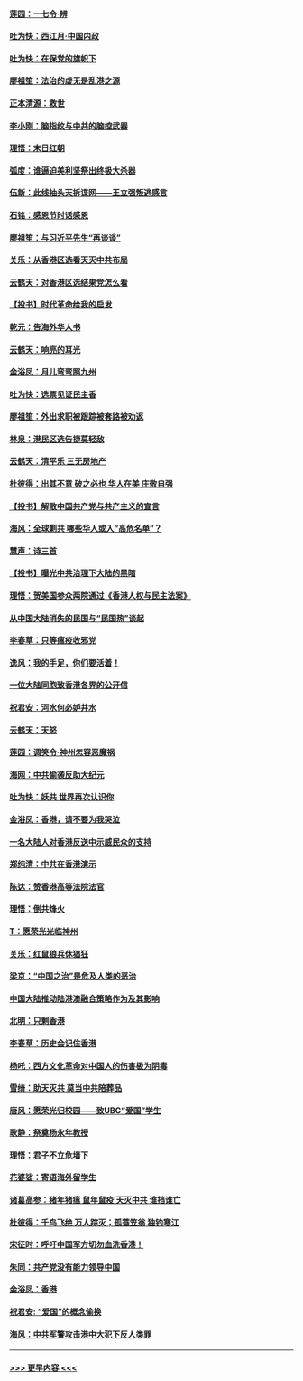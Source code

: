 #### [莲园：一七令‧辨](../pages/nsc993/n11692558.md?t=12011922) 
#### [吐为快：西江月·中国内政](../pages/nsc993/n11692071.md?t=12011922) 
#### [吐为快：在保党的旗帜下](../pages/nsc993/n11691188.md?t=12011922) 
#### [廖祖笙：法治的虚无是乱港之源](../pages/nsc993/n11690605.md?t=12011922) 
#### [正本清源：救世](../pages/nsc993/n11689134.md?t=12011922) 
#### [李小刚：脑指纹与中共的脑控武器](../pages/nsc993/n11688900.md?t=12011922) 
#### [理悟：末日红朝](../pages/nsc993/n11688829.md?t=12011922) 
#### [弧度：谁逼迫美利坚祭出终极大杀器](../pages/nsc993/n11688735.md?t=12011922) 
#### [伍新：此线抽头天拆谍网——王立强叛逃感言](../pages/nsc993/n11687981.md?t=12011922) 
#### [石铭：感恩节时话感恩](../pages/nsc993/n11687568.md?t=12011922) 
#### [廖祖笙：与习近平先生“再谈谈”](../pages/nsc993/n11687005.md?t=12011922) 
#### [关乐：从香港区选看天灭中共布局](../pages/nsc993/n11686647.md?t=12011922) 
#### [云鹤天：对香港区选结果党怎么看](../pages/nsc993/n11686216.md?t=12011922) 
#### [【投书】时代革命给我的启发](../pages/nsc993/n11684287.md?t=12011922) 
#### [乾元：告海外华人书](../pages/nsc993/n11684044.md?t=12011922) 
#### [云鹤天：响亮的耳光](../pages/nsc993/n11684254.md?t=12011922) 
#### [金浴凤：月儿弯弯照九州](../pages/nsc993/n11684231.md?t=12011922) 
#### [吐为快：选票见证民主香](../pages/nsc993/n11684206.md?t=12011922) 
#### [廖祖笙：外出求职被跟踪被套路被劝返](../pages/nsc993/n11683874.md?t=12011922) 
#### [林泉：港民区选告捷莫轻敌](../pages/nsc993/n11683930.md?t=12011922) 
#### [云鹤天：清平乐 三无房地产](../pages/nsc993/n11681521.md?t=12011922) 
#### [杜彼得：出其不意 破之必也 华人在美 庄敬自强](../pages/nsc993/n11679554.md?t=12011922) 
#### [【投书】解散中国共产党与共产主义的宣言](../pages/nsc993/n11679177.md?t=12011922) 
#### [海风：全球剿共 哪些华人或入“高危名单”？](../pages/nsc993/n11678617.md?t=12011922) 
#### [慧声：诗三首](../pages/nsc993/n11678848.md?t=12011922) 
#### [【投书】曝光中共治理下大陆的黑暗](../pages/nsc993/n11678674.md?t=12011922) 
#### [理悟：贺美国参众两院通过《香港人权与民主法案》](../pages/nsc993/n11678104.md?t=12011922) 
#### [从中国大陆消失的民国与“民国热”谈起](../pages/nsc993/n11678075.md?t=12011922) 
#### [李春草：只等瘟疫收邪党](../pages/nsc993/n11677308.md?t=12011922) 
#### [逸风：我的手足，你们要活着！](../pages/nsc993/n11676352.md?t=12011922) 
#### [一位大陆同胞致香港各界的公开信](../pages/nsc993/n11675761.md?t=12011922) 
#### [祝君安：河水何必妒井水](../pages/nsc993/n11675746.md?t=12011922) 
#### [云鹤天：天怒](../pages/nsc993/n11675718.md?t=12011922) 
#### [莲园：调笑令‧神州怎容恶魔祸](../pages/nsc993/n11675648.md?t=12011922) 
#### [海网：中共偷袭反助大纪元](../pages/nsc993/n11673515.md?t=12011922) 
#### [吐为快：妖共 世界再次认识你](../pages/nsc993/n11673506.md?t=12011922) 
#### [金浴凤：香港，请不要为我哭泣](../pages/nsc993/n11673248.md?t=12011922) 
#### [一名大陆人对香港反送中示威民众的支持](../pages/nsc993/n11672615.md?t=12011922) 
#### [郑纯清：中共在香港演示](../pages/nsc993/n11670539.md?t=12011922) 
#### [陈达：赞香港高等法院法官](../pages/nsc993/n11669542.md?t=12011922) 
#### [理悟：倒共烽火](../pages/nsc993/n11668844.md?t=12011922) 
#### [T：愿荣光光临神州](../pages/nsc993/n11668421.md?t=12011922) 
#### [关乐：红鼠狼兵休猖狂](../pages/nsc993/n11668378.md?t=12011922) 
#### [梁京：“中国之治”是危及人类的恶治](../pages/nsc993/n11668328.md?t=12011922) 
#### [中国大陆推动陆港澳融合策略作为及其影响](../pages/nsc993/n11668157.md?t=12011922) 
#### [北明：只剩香港](../pages/nsc993/n11668002.md?t=12011922) 
#### [李春草：历史会记住香港](../pages/nsc993/n11667927.md?t=12011922) 
#### [杨吒：西方文化革命对中国人的伤害极为阴毒](../pages/nsc993/n11664521.md?t=12011922) 
#### [雪绮：助天灭共 莫当中共陪葬品](../pages/nsc993/n11662650.md?t=12011922) 
#### [唐风：愿荣光归校园——致UBC“爱国”学生](../pages/nsc993/n11662194.md?t=12011922) 
#### [耿静：祭奠杨永年教授](../pages/nsc993/n11662514.md?t=12011922) 
#### [理悟：君子不立危墙下](../pages/nsc993/n11662172.md?t=12011922) 
#### [花婆娑：寄语海外留学生](../pages/nsc993/n11662121.md?t=12011922) 
#### [诸葛高参：猪年猪瘟 鼠年鼠疫 天灭中共 谁挡谁亡](../pages/nsc993/n11661980.md?t=12011922) 
#### [杜彼得：千鸟飞绝 万人踪灭；孤蓑笠翁 独钓寒江](../pages/nsc993/n11661170.md?t=12011922) 
#### [宋征时：呼吁中国军方切勿血洗香港！](../pages/nsc993/n11415318.md?t=12011922) 
#### [朱同：共产党没有能力领导中国](../pages/nsc993/n11660421.md?t=12011922) 
#### [金浴凤：香港](../pages/nsc993/n11660419.md?t=12011922) 
#### [祝君安: “爱国”的概念偷换](../pages/nsc993/n11659706.md?t=12011922) 
#### [海风：中共军警攻击港中大犯下反人类罪](../pages/nsc993/n11659632.md?t=12011922) 

----
#### [ >>> 更早内容 <<< ](../indexes/nsc993-earlier.md)
